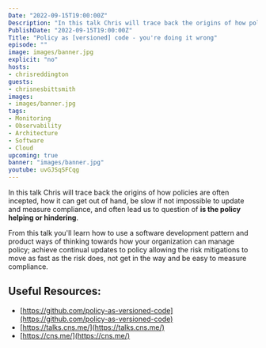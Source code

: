 ```yaml
---
Date: "2022-09-15T19:00:00Z"
Description: "In this talk Chris will trace back the origins of how policies are often incepted, how it can get out of hand, be slow if not impossible to update and measure compliance, and often lead us to question of is the policy helping or hindering? You'll learn how to use product ways of thinking towards how your organization can manage policy; achieve continual updates to policy allowing the risk mitigations to move as fast as the risk does, not get in the way and be easy to measure compliance."
PublishDate: "2022-09-15T19:00:00Z"
Title: "Policy as [versioned] code - you're doing it wrong"
episode: ""
image: images/banner.jpg
explicit: "no"
hosts:
- chrisreddington
guests:
- chrisnesbittsmith
images:
- images/banner.jpg
tags:
- Monitoring
- Observability
- Architecture
- Software
- Cloud
upcoming: true
banner: "images/banner.jpg"
youtube: uvGJSqSFCqg
---
```

In this talk Chris will trace back the origins of how policies are often incepted, how it can get out of hand, be slow if not impossible to update and measure compliance, and often lead us to question of **is the policy helping or hindering**.

From this talk you'll learn how to use a software development pattern and product ways of thinking towards how your organization can manage policy; achieve continual updates to policy allowing the risk mitigations to move as fast as the risk does, not get in the way and be easy to measure compliance.

## Useful Resources:

- [https://github.com/policy-as-versioned-code](https://github.com/policy-as-versioned-code)
- [https://talks.cns.me/](https://talks.cns.me/)
- [https://cns.me/](https://cns.me/)